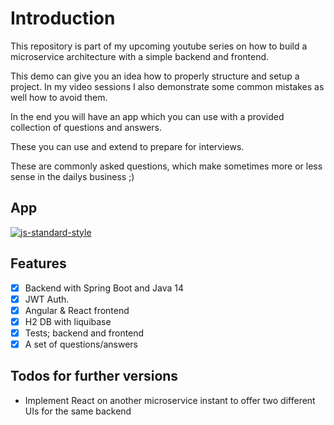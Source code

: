 # Introduction

This repository is part of my upcoming youtube series on how to build a microservice architecture with a simple backend and frontend.

This demo can give you an idea how to properly structure and setup a project. In my video sessions I also demonstrate some common mistakes as well how to avoid them.

In the end you will have an app which you can use with a provided collection of questions and answers.

These you can use and extend to prepare for interviews. 

These are commonly asked questions, which make sometimes more or less sense in the dailys business ;)
## App 

[![js-standard-style](https://img.shields.io/badge/code%20style-standard-brightgreen.svg?style=flat)]()

## Features

 * [x] Backend with Spring Boot and Java 14
 * [x] JWT Auth.
 * [x] Angular & React frontend
 * [x] H2 DB with liquibase
 * [x] Tests; backend and frontend
 * [x] A set of questions/answers
 
## Todos for further versions

 - Implement React on another microservice instant to offer two different UIs for the same backend
